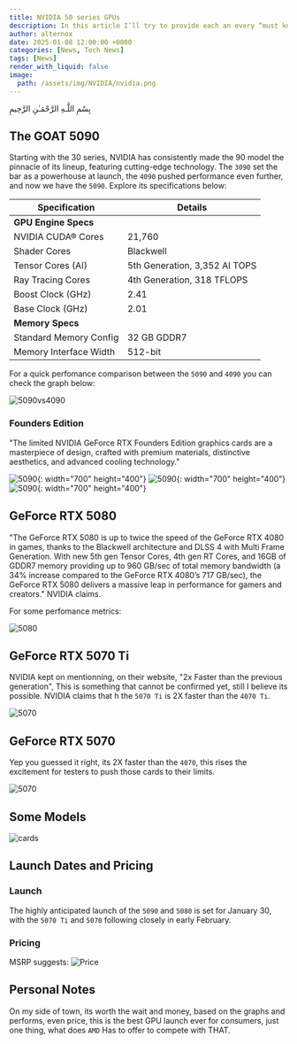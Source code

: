 ```yaml
---
title: NVIDIA 50 series GPUs
description: In this article I’ll try to provide each an every “must know” detail about the 50 series cards, in addition to some insights about the pricing NVIDIA shared and personal preference notes.
author: alternox
date: 2025-01-08 12:00:00 +0000
categories: [News, Tech News]
tags: [News]
render_with_liquid: false
image:
  path: /assets/img/NVIDIA/nvidia.png
---
```


بِسْمِ اللَّـهِ الرَّحْمَـٰنِ الرَّحِيمِ


## The GOAT 5090

Starting with the 30 series, NVIDIA has consistently made the 90 model the pinnacle of its lineup, featuring cutting-edge technology. The `3090` set the bar as a powerhouse at launch, the `4090` pushed performance even further, and now we have the `5090`. Explore its specifications below:

| **Specification**            | **Details**                     |
|-------------------------------|----------------------------------|
| **GPU Engine Specs**          |                                  |
| NVIDIA CUDA® Cores            | 21,760                          |
| Shader Cores                  | Blackwell                       |
| Tensor Cores (AI)             | 5th Generation, 3,352 AI TOPS   |
| Ray Tracing Cores             | 4th Generation, 318 TFLOPS      |
| Boost Clock (GHz)             | 2.41                            |
| Base Clock (GHz)              | 2.01                            |
| **Memory Specs**              |                                  |
| Standard Memory Config        | 32 GB GDDR7                     |
| Memory Interface Width        | 512-bit                         |

For a quick perfomance comparison between the `5090` and `4090` you can check the graph below:

![5090vs4090](https://www.nvidia.com/content/dam/en-zz/Solutions/geforce/news/rtx-50-series-graphics-cards-gpu-laptop-announcements/nvidia-geforce-rtx-5090-performance-chart.jpg)

### Founders Edition

"The limited NVIDIA GeForce RTX Founders Edition graphics cards are a masterpiece of design, crafted with premium materials, distinctive aesthetics, and advanced cooling technology."

![5090](https://www.nvidia.com/content/dam/en-zz/Solutions/geforce/news/rtx-50-series-graphics-cards-gpu-laptop-announcements/geforce-rtx-5090-founders-edition-photo-004.png){: width="700" height="400"}
![5090](https://www.nvidia.com/content/dam/en-zz/Solutions/geforce/news/rtx-50-series-graphics-cards-gpu-laptop-announcements/geforce-rtx-5090-founders-edition-photo-006.png){: width="700" height="400"}
![5090](https://www.nvidia.com/content/dam/en-zz/Solutions/geforce/news/rtx-50-series-graphics-cards-gpu-laptop-announcements/geforce-rtx-5090-founders-edition-photo-005.png){: width="700" height="400"}

## GeForce RTX 5080

"The GeForce RTX 5080 is up to twice the speed of the GeForce RTX 4080 in games, thanks to the Blackwell architecture and DLSS 4 with Multi Frame Generation. With new 5th gen Tensor Cores, 4th gen RT Cores, and 16GB of GDDR7 memory providing up to 960 GB/sec of total memory bandwidth (a 34% increase compared to the GeForce RTX 4080’s 717 GB/sec), the GeForce RTX 5080 delivers a massive leap in performance for gamers and creators." NVIDIA claims.

For some perfomance metrics:

![5080](https://www.nvidia.com/content/dam/en-zz/Solutions/geforce/news/rtx-50-series-graphics-cards-gpu-laptop-announcements/nvidia-geforce-rtx-5080-performance-chart.jpg)

## GeForce RTX 5070 Ti

NVIDIA kept on mentionning, on their website, "2x Faster than the previous generation", This is something that cannot be confirmed yet, still I believe its possible. NVIDIA claims that h the `5070 Ti` is 2X faster than the `4070 Ti`.

![5070](https://www.nvidia.com/content/dam/en-zz/Solutions/geforce/news/rtx-50-series-graphics-cards-gpu-laptop-announcements/nvidia-geforce-rtx-5070-ti-performance-chart.jpg)

## GeForce RTX 5070

Yep you guessed it right, its 2X faster than the `4070`, this rises the excitement for testers to push those cards to their limits.

![5070](https://www.nvidia.com/content/dam/en-zz/Solutions/geforce/news/rtx-50-series-graphics-cards-gpu-laptop-announcements/nvidia-geforce-rtx-5070-performance-chart.jpg)

## Some Models

![cards](https://www.nvidia.com/content/dam/en-zz/Solutions/geforce/news/rtx-50-series-graphics-cards-gpu-laptop-announcements/geforce-rtx-5070-ti-partner-cards.jpg)

## Launch Dates and Pricing

### Launch

The highly anticipated launch of the `5090` and `5080` is set for January 30, with the `5070 Ti` and `5070` following closely in early February.

### Pricing

MSRP suggests:
![Price](https://pbs.twimg.com/media/GgqKcrEboAEJ3Gn?format=jpg&name=4096x4096)

## Personal Notes

On my side of town, its worth the wait and money, based on the graphs and performs, even price, this is the best GPU launch ever for consumers, just one thing, what does `AMD` Has to offer to compete with THAT. 